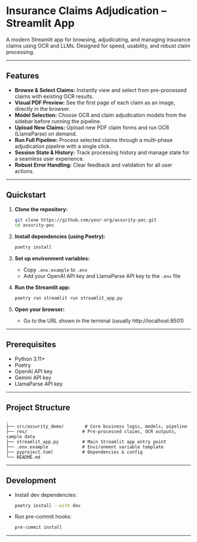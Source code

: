 # Insurance Claims Adjudication – Streamlit App

A modern Streamlit app for browsing, adjudicating, and managing insurance claims using OCR and LLMs. Designed for speed, usability, and robust claim processing.

---

## Features

- **Browse & Select Claims:** Instantly view and select from pre-processed claims with existing OCR results.
- **Visual PDF Preview:** See the first page of each claim as an image, directly in the browser.
- **Model Selection:** Choose OCR and claim adjudication models from the sidebar before running the pipeline.
- **Upload New Claims:** Upload new PDF claim forms and run OCR (LlamaParse) on demand.
- **Run Full Pipeline:** Process selected claims through a multi-phase adjudication pipeline with a single click.
- **Session State & History:** Track processing history and manage state for a seamless user experience.
- **Robust Error Handling:** Clear feedback and validation for all user actions.

---

## Quickstart

1. **Clone the repository:**
   ```bash
   git clone https://github.com/your-org/assurity-poc.git
   cd assurity-poc
   ```

2. **Install dependencies (using Poetry):**
   ```bash
   poetry install
   ```

3. **Set up environment variables:**
   - Copy `.env.example` to `.env`
   - Add your OpenAI API key and LlamaParse API key to the `.env` file

4. **Run the Streamlit app:**
   ```bash
   poetry run streamlit run streamlit_app.py
   ```

5. **Open your browser:**
   - Go to the URL shown in the terminal (usually http://localhost:8501)

---

## Prerequisites

- Python 3.11+
- Poetry
- OpenAI API key
- Gemini API key
- LlamaParse API key

---

## Project Structure

```
.
├── src/assurity_demo/        # Core business logic, models, pipeline
├── res/                     # Pre-processed claims, OCR outputs, sample data
├── streamlit_app.py         # Main Streamlit app entry point
├── .env.example             # Environment variable template
├── pyproject.toml           # Dependencies & config
└── README.md
```

---

## Development

- Install dev dependencies:
  ```bash
  poetry install --with dev
  ```
- Run pre-commit hooks:
  ```bash
  pre-commit install
  ```

---